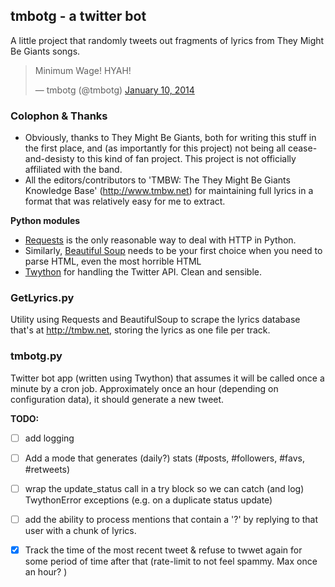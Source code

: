 ## tmbotg - a twitter bot

A little project that randomly tweets out fragments of lyrics from They Might Be Giants 
songs. 


<blockquote class="twitter-tweet" lang="en"><p>Minimum Wage!  HYAH!</p>&mdash; tmbotg (@tmbotg) <a href="https://twitter.com/tmbotg/statuses/421454171020492800">January 10, 2014</a></blockquote>
<script async src="//platform.twitter.com/widgets.js" charset="utf-8"></script>

### Colophon & Thanks

- Obviously, thanks to They Might Be Giants, both for writing this stuff in the first place, and (as importantly for this project) not being all cease-and-desisty to this kind of fan project. This project is not officially affiliated with the band.
- All the editors/contributors to 'TMBW: The They Might Be Giants Knowledge Base' (http://www.tmbw.net) for maintaining full lyrics in a format that was relatively easy for me to extract.

**Python modules**

- [Requests](http://docs.python-requests.org/en/latest/) is the only reasonable way to deal with HTTP in Python.
- Similarly, [Beautiful Soup](http://www.crummy.com/software/BeautifulSoup/) needs to be your first choice when you need to parse HTML, even the most horrible HTML
- [Twython](https://github.com/ryanmcgrath/twython) for handling the Twitter API. Clean and sensible.

### GetLyrics.py

Utility using Requests and BeautifulSoup to scrape the lyrics database that's at http://tmbw.net, storing the lyrics as one file per track.

### tmbotg.py

Twitter bot app (written using Twython) that assumes it will be called once a minute by a cron job. Approximately once an hour (depending on configuration data), it should generate a new tweet.

**TODO:** 

- [ ] add logging
- [ ] Add a mode that generates (daily?) stats (#posts, #followers, #favs, #retweets)
- [ ] wrap the update_status call in a try block so we can catch (and log) TwythonError exceptions (e.g. on a duplicate status update)
- [ ] add the ability to process mentions that contain a '?' by replying to that user with a chunk of lyrics.
- [x] Track the time of the most recent tweet & refuse to twwet again for some period of time after that (rate-limit to not feel spammy. Max once an hour? )

